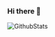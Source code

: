 ### Hi there 👋

![GithubStats](https://github-readme-stats.vercel.app/api?username=SW-BACK&show_icons=true&theme=dark&count_private=true)

